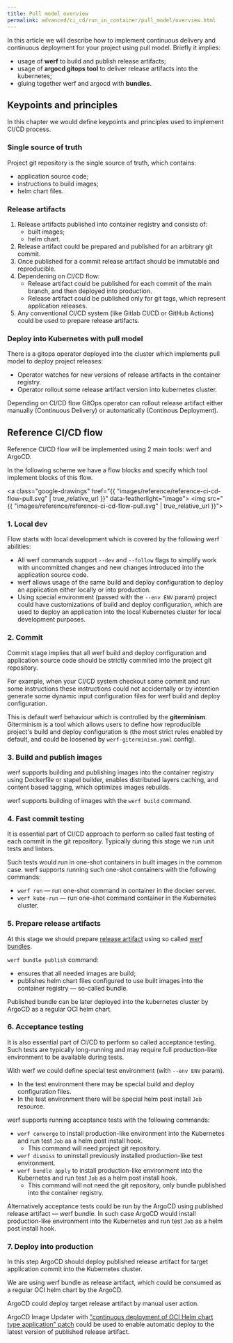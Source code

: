 ```yaml
---
title: Pull model overview
permalink: advanced/ci_cd/run_in_container/pull_model/overview.html
---
```


In this article we will describe how to implement continuous delivery and continuous deployment for your project using pull model. Briefly it implies:
* usage of **werf** to build and publish release artifacts;
* usage of **argocd gitops tool** to deliver release artifacts into the kubernetes;
* gluing together werf and argocd with **bundles**.

## Keypoints and principles

In this chapter we would define keypoints and principles used to implement CI/CD process.

### Single source of truth

Project git repository is the single source of truth, which contains:
* application source code;
* instructions to build images;
* helm chart files.

### Release artifacts

1. Release artifacts published into container registry and consists of: 
   * built images;
   * helm chart.
2. Release artifact could be prepared and published for an arbitrary git commit.
3. Once published for a commit release artifact should be immutable and reproducible.
4. Dependening on CI/CD flow:
   * Release artifact could be published for each commit of the main branch, and then deployed into production.
   * Release artifact could be published only for git tags, which represent application releases.
5. Any conventional CI/CD system (like Gitlab CI/CD or GitHub Actions) could be used to prepare release artifacts.

### Deploy into Kubernetes with pull model

There is a gitops operator deployed into the cluster which implements pull model to deploy project releases:
* Operator watches for new versions of release artifacts in the container registry.
* Operator rollout some release artifact version into kubernetes cluster.

Depending on CI/CD flow GitOps operator can rollout release artifact either manually (Continuous Delivery) or automatically (Continous Deployment). 

## Reference CI/CD flow

Reference CI/CD flow will be implemented using 2 main tools: werf and ArgoCD.

In the following scheme we have a flow blocks and specify which tool implement blocks of this flow.   

<a class="google-drawings" href="{{ "images/reference/reference-ci-cd-flow-pull.svg" | true_relative_url }}" data-featherlight="image">
<img src="{{ "images/reference/reference-ci-cd-flow-pull.svg" | true_relative_url }}">
</a>

### 1. Local dev

Flow starts with local development which is covered by the following werf abilities:
* All werf commands support `--dev` and `--follow` flags to simplify work with uncommitted changes and new changes introduced into the application source code.
* werf allows usage of the same build and deploy configuration to deploy an application either locally or into production.
* Using special environment (passed with the `--env ENV` param) project could have customizations of build and deploy configuration, which are used to deploy an application into the local Kubernetes cluster for local development purposes.

### 2. Commit

Commit stage implies that all werf build and deploy configuration and application source code should be strictly commited into the project git repository.

For example, when your CI/CD system checkout some commit and run some instructions these instructions could not accidentally or by intention generate some dynamic input configuration files for werf build and deploy configuration.

This is default werf behaviour which is controlled by the **giterminism**. Giterminism is a tool which allows users to define how reproducible project's build and deploy configuration is (the most strict rules enabled by default, and could be loosened by `werf-giterminism.yaml` config).

### 3. Build and publish images

werf supports building and publishing images into the container registry using Dockerfile or stapel builder, enables distributed layers caching, and content based tagging, which optimizes images rebuilds.

werf supports building of images with the `werf build` command.

### 4. Fast commit testing

It is essential part of CI/CD approach to perform so called fast testing of each commit in the git repository. Typically during this stage we run unit tests and linters.

Such tests would run in one-shot containers in built images in the common case. werf supports running such one-shot containers with the following commands:
* `werf run` — run one-shot command in container in the docker server.
* `werf kube-run` — run one-shot command container in the Kubernetes cluster. 

### 5. Prepare release artifacts

At this stage we should prepare [release artifact](#release-artifacts) using so called [werf bundles](#todo).

`werf bundle publish` command:
* ensures that all needed images are build;
* publishes helm chart files configured to use built images into the container registry — so-called bundle.

Published bundle can be later deployed into the kubernetes cluster by ArgoCD as a regular OCI helm chart.  

### 6. Acceptance testing

It is also essential part of CI/CD to perform so called acceptance testing. Such tests are typically long-running and may require full production-like environment to be available during tests.

With werf we could define special test environment (with `--env ENV` param).
* In the test environment there may be special build and deploy configuration files.
* In the test environment there will be special helm post install `Job` resource.

werf supports running acceptance tests with the following commands:
* `werf converge` to install production-like environment into the Kubernetes and run test `Job` as a helm post install hook.
  * This command will need project git repository.
* `werf dismiss` to uninstall previously installed production-like test environment.
* `werf bundle apply` to install production-like environment into the Kubernetes and run test `Job` as a helm post install hook.
  * This command will not need the git repository, only bundle published into the container registry.

Alternatively acceptance tests could be run by the ArgoCD using published release artifact — werf bundle. In such case ArgoCD would install production-like environment into the Kubernetes and run test `Job` as a helm post install hook.

### 7. Deploy into production

In this step ArgoCD should deploy published release artifact for target application commit into the Kubernetes cluster.

We are using werf bundle as release artifact, which could be consumed as a regular OCI helm chart by the ArgoCD.

ArgoCD could deploy target release artifact by manual user action.

ArgoCD Image Updater with ["continuous deployment of OCI Helm chart type application" patch](#TODO) could be used to enable automatic deploy to the latest version of published release artifact.
